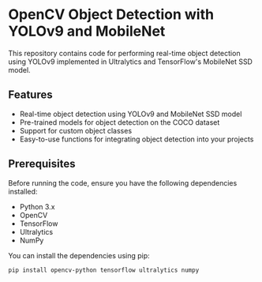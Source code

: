 # OpenCV Object Detection with YOLOv9 and MobileNet

This repository contains code for performing real-time object detection using YOLOv9 implemented in Ultralytics and TensorFlow's MobileNet SSD model.

## Features

- Real-time object detection using YOLOv9 and MobileNet SSD model
- Pre-trained models for object detection on the COCO dataset
- Support for custom object classes
- Easy-to-use functions for integrating object detection into your projects

## Prerequisites

Before running the code, ensure you have the following dependencies installed:

- Python 3.x
- OpenCV
- TensorFlow
- Ultralytics
- NumPy

You can install the dependencies using pip:

```bash
pip install opencv-python tensorflow ultralytics numpy
